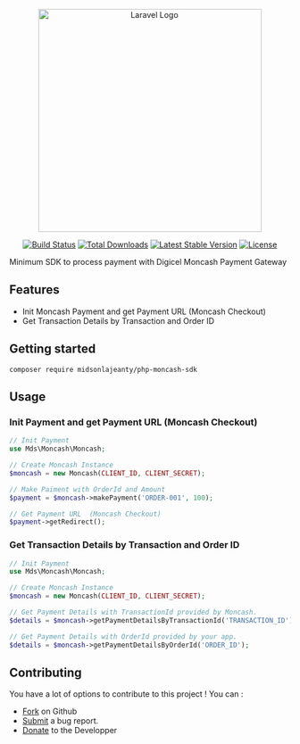 <p align="center"><a href="https://laravel.com" target="_blank"><img src="https://raw.githubusercontent.com/laravel/art/master/logo-lockup/5%20SVG/2%20CMYK/1%20Full%20Color/laravel-logolockup-cmyk-red.svg" width="400" alt="Laravel Logo"></a></p>

<p align="center">
<a href="https://github.com/midsonlajeanty/php-moncash-sdk/actions"><img src="https://github.com/midsonlajeanty/php-moncash-sdk/workflows/tests/badge.svg" alt="Build Status"></a>
<a href="https://packagist.org/packages/midsonlajeanty/php-moncash-sdk"><img src="https://img.shields.io/packagist/dt/midsonlajeanty/php-moncash-sdk" alt="Total Downloads"></a>
<a href="https://packagist.org/packages/midsonlajeanty/php-moncash-sdk"><img src="https://img.shields.io/packagist/v/midsonlajeanty/php-moncash-sdk" alt="Latest Stable Version"></a>
<a href="https://packagist.org/packages/midsonlajeanty/php-moncash-sdk"><img src="https://img.shields.io/packagist/l/midsonlajeanty/php-moncash-sdk" alt="License"></a>
</p>


Minimum SDK to process payment with Digicel Moncash Payment Gateway

## Features

- Init Moncash Payment and get Payment URL  (Moncash Checkout)
- Get Transaction Details by Transaction and Order ID

## Getting started

```
composer require midsonlajeanty/php-moncash-sdk 
```

## Usage

### Init Payment and get Payment URL  (Moncash Checkout)

```php
// Init Payment
use Mds\Moncash\Moncash;

// Create Moncash Instance
$moncash = new Moncash(CLIENT_ID, CLIENT_SECRET);

// Make Paiment with OrderId and Amount
$payment = $moncash->makePayment('ORDER-001', 100);

// Get Payment URL  (Moncash Checkout)
$payment->getRedirect();
```

### Get Transaction Details by Transaction and Order ID

```php
// Init Payment
use Mds\Moncash\Moncash;

// Create Moncash Instance
$moncash = new Moncash(CLIENT_ID, CLIENT_SECRET);

// Get Payment Details with TransactionId provided by Moncash.
$details = $moncash->getPaymentDetailsByTransactionId('TRANSACTION_ID');

// Get Payment Details with OrderId provided by your app.
$details = $moncash->getPaymentDetailsByOrderId('ORDER_ID');
```

## Contributing

You have a lot of options to contribute to this project ! You can :

- [Fork](https://github.com/midsonlajeanty/php-moncash-sdk) on Github
- [Submit](https://github.com/midsonlajeanty/php-moncash-sdk/issues) a bug report.
- [Donate](https://www.buymeacoffee.com/midsonlajeanty) to the Developper
